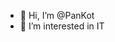 - 👋 Hi, I’m @PanKot
- 👀 I’m interested in IT

<!---
PanKot/PanKot is a ✨ special ✨ repository because its `README.md` (this file) appears on your GitHub profile.
You can click the Preview link to take a look at your changes.
--->
